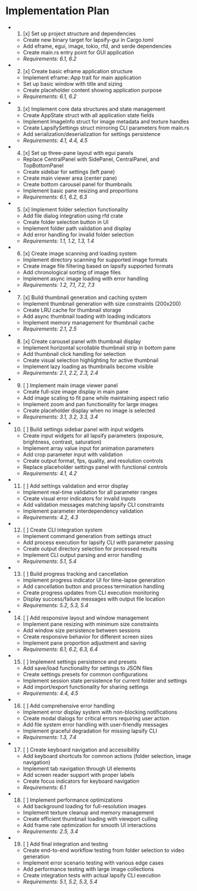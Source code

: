 # Implementation Plan

-
  1. [x] Set up project structure and dependencies
  - Create new binary target for lapsify-gui in Cargo.toml
  - Add eframe, egui, image, tokio, rfd, and serde dependencies
  - Create main.rs entry point for GUI application
  - _Requirements: 6.1, 6.2_

-
  2. [x] Create basic eframe application structure
  - Implement eframe::App trait for main application
  - Set up basic window with title and sizing
  - Create placeholder content showing application purpose
  - _Requirements: 6.1, 6.2_

-
  3. [x] Implement core data structures and state management
  - Create AppState struct with all application state fields
  - Implement ImageInfo struct for image metadata and texture handles
  - Create LapsifySettings struct mirroring CLI parameters from main.rs
  - Add serialization/deserialization for settings persistence
  - _Requirements: 4.1, 4.4, 4.5_

-
  4. [x] Set up three-pane layout with egui panels
  - Replace CentralPanel with SidePanel, CentralPanel, and TopBottomPanel
  - Create sidebar for settings (left pane)
  - Create main viewer area (center pane)
  - Create bottom carousel panel for thumbnails
  - Implement basic pane resizing and proportions
  - _Requirements: 6.1, 6.2, 6.3_

-
  5. [x] Implement folder selection functionality
  - Add file dialog integration using rfd crate
  - Create folder selection button in UI
  - Implement folder path validation and display
  - Add error handling for invalid folder selection
  - _Requirements: 1.1, 1.2, 1.3, 1.4_

-
  6. [x] Create image scanning and loading system
  - Implement directory scanning for supported image formats
  - Create image file filtering based on lapsify supported formats
  - Add chronological sorting of image files
  - Implement async image loading with error handling
  - _Requirements: 1.2, 7.1, 7.2, 7.3_

-
  7. [x] Build thumbnail generation and caching system
  - Implement thumbnail generation with size constraints (200x200)
  - Create LRU cache for thumbnail storage
  - Add async thumbnail loading with loading indicators
  - Implement memory management for thumbnail cache
  - _Requirements: 2.1, 2.5_

-
  8. [x] Create carousel panel with thumbnail display
  - Implement horizontal scrollable thumbnail strip in bottom pane
  - Add thumbnail click handling for selection
  - Create visual selection highlighting for active thumbnail
  - Implement lazy loading as thumbnails become visible
  - _Requirements: 2.1, 2.2, 2.3, 2.4_

-
  9. [ ] Implement main image viewer panel
  - Create full-size image display in main pane
  - Add image scaling to fit pane while maintaining aspect ratio
  - Implement zoom and pan functionality for large images
  - Create placeholder display when no image is selected
  - _Requirements: 3.1, 3.2, 3.3, 3.4_

-
  10. [ ] Build settings sidebar panel with input widgets
  - Create input widgets for all lapsify parameters (exposure, brightness,
    contrast, saturation)
  - Implement array value input for animation parameters
  - Add crop parameter input with validation
  - Create output format, fps, quality, and resolution controls
  - Replace placeholder settings panel with functional controls
  - _Requirements: 4.1, 4.2_

-
  11. [ ] Add settings validation and error display
  - Implement real-time validation for all parameter ranges
  - Create visual error indicators for invalid inputs
  - Add validation messages matching lapsify CLI constraints
  - Implement parameter interdependency validation
  - _Requirements: 4.2, 4.3_

-
  12. [ ] Create CLI integration system
  - Implement command generation from settings struct
  - Add process execution for lapsify CLI with parameter passing
  - Create output directory selection for processed results
  - Implement CLI output parsing and error handling
  - _Requirements: 5.1, 5.4_

-
  13. [ ] Build progress tracking and cancellation
  - Implement progress indicator UI for time-lapse generation
  - Add cancellation button and process termination handling
  - Create progress updates from CLI execution monitoring
  - Display success/failure messages with output file location
  - _Requirements: 5.2, 5.3, 5.4_

-
  14. [ ] Add responsive layout and window management
  - Implement pane resizing with minimum size constraints
  - Add window size persistence between sessions
  - Create responsive behavior for different screen sizes
  - Implement pane proportion adjustment and saving
  - _Requirements: 6.1, 6.2, 6.3, 6.4_

-
  15. [ ] Implement settings persistence and presets
  - Add save/load functionality for settings to JSON files
  - Create settings presets for common configurations
  - Implement session state persistence for current folder and settings
  - Add import/export functionality for sharing settings
  - _Requirements: 4.4, 4.5_

-
  16. [ ] Add comprehensive error handling
  - Implement error display system with non-blocking notifications
  - Create modal dialogs for critical errors requiring user action
  - Add file system error handling with user-friendly messages
  - Implement graceful degradation for missing lapsify CLI
  - _Requirements: 1.3, 7.4_

-
  17. [ ] Create keyboard navigation and accessibility
  - Add keyboard shortcuts for common actions (folder selection, image
    navigation)
  - Implement tab navigation through UI elements
  - Add screen reader support with proper labels
  - Create focus indicators for keyboard navigation
  - _Requirements: 6.1_

-
  18. [ ] Implement performance optimizations
  - Add background loading for full-resolution images
  - Implement texture cleanup and memory management
  - Create efficient thumbnail loading with viewport culling
  - Add frame rate optimization for smooth UI interactions
  - _Requirements: 2.5, 3.4_

-
  19. [ ] Add final integration and testing
  - Create end-to-end workflow testing from folder selection to video generation
  - Implement error scenario testing with various edge cases
  - Add performance testing with large image collections
  - Create integration tests with actual lapsify CLI execution
  - _Requirements: 5.1, 5.2, 5.3, 5.4_
